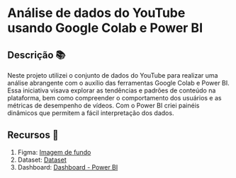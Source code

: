 # Análise de dados do YouTube usando Google Colab e Power BI

## Descrição :books:
Neste projeto utilizei o conjunto de dados do YouTube para realizar uma 
análise abrangente com o auxílio das ferramentas Google Colab e Power BI. Essa iniciativa visava 
explorar as tendências e padrões de conteúdo na plataforma, bem como compreender o comportamento 
dos usuários e as métricas de desempenho de vídeos.
Com o Power BI criei painéis dinâmicos que  permitem a fácil interpretação dos dados.

## Recursos :art:
1. Figma: <a href='https://www.figma.com/community/file/1294468337900596535'>Imagem de fundo</a>
2. Dataset: <a href='https://www.kaggle.com/datasets/nelgiriyewithana/global-youtube-statistics-2023'>Dataset</a>
3. Dashboard: <a href='https://app.powerbi.com/groups/me/reports/4abd4b8b-a0ed-4610-bd01-576e453b5859?ctid=72617dd8-37a5-42a2-8b20-59d2d0c50707&pbi_source=linkShare'>Dashboard - Power BI</a>






